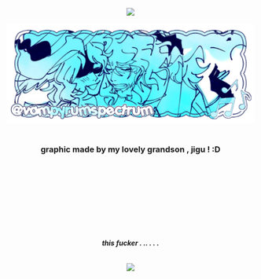 <div align="center">
 
 ![](https://komarev.com/ghpvc/?username=vampyrumspectrum&abbreviated=true&label=FANS&color=00003B)

![](https://github.com/vampyrumspectrum/vampyrumspectrum/blob/main/Untitled12_20250210003416.png)
</br>
</br>

### graphic made by my lovely grandson , jigu ! :D

</br>
</br>
</br>
</br>
</br>
</br>
</br>
</br>

###### ***this fucker . .. . . .***

![](https://github.com/user-attachments/assets/f790b79c-e79a-45f6-9764-403eb5d83323)

</div>
